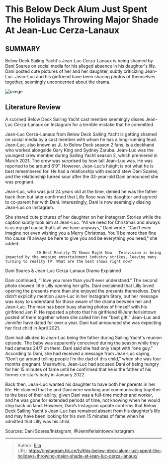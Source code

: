 # This Below Deck Alum Just Spent The Holidays Throwing Major Shade At Jean-Luc Cerza-Lanaux


## SUMMARY 



  Below Deck Sailing Yacht&#39;s Jean-Luc Cerza-Lanaux is being shamed by Dani Soares on social media for his alleged absence in his daughter&#39;s life.   Dani posted cute pictures of her and her daughter, subtly criticizing Jean-Luc.   Jean-Luc and his girlfriend have been sharing photos of themselves together, seemingly unconcerned about the drama.  

![iamge](https://static1.srcdn.com/wordpress/wp-content/uploads/2023/05/a-1.jpg)

## Literature Review
A scorned Below Deck Sailing Yacht cast member seemingly disses Jean-Luc Cerza-Lanaux on Instagram for a terrible mistake that he committed. 




Jean-Luc Cerza-Lanaux from Below Deck Sailing Yacht is getting shamed on social media by a cast member with whom he has a long-running feud. Jean-Luc, also known as JL to Below Deck season 2 fans, is a deckhand who worked alongside Gary King and Sydney Zaruba. Jean-Luc was the youngest crew member during Sailing Yacht season 2, which premiered in March 2021. The crew was surprised by how tall Jean-Luc was. He was reported to be around 6’9”. However, Jean-Luc’s height is not what he is best remembered for. He had a relationship with second stew Dani Soares, and the relationship turned sour after the 33-year-old Dani announced she was pregnant.




Jean-Luc, who was just 24 years old at the time, denied he was the father back then but later confirmed that Lilly Rose was his daughter and agreed to co-parent her with Dani. Interestingly, Dani is now seemingly dissing Jean-Luc on Instagram.

          

She shared cute pictures of her daughter on her Instagram Stories while the caption subtly took aim at Jean-Luc. “All we need for Christmas and always is us my girl cause that’s all we have anyways,” Dani wrote. “Can’t even imagine not even wishing you a Merry Christmas. You’ll be more than fine tho cause I’ll always be here to give you and be everything you need,” she added.

                  20 Best Reality TV Shows Right Now   Television is being impacted by the ongoing entertainment industry strikes, leaving many turning to reality TV. What are the best shows right now?    





 Dani Soares &amp; Jean-Luc Cerza-Lanaux Drama Explained 
          

Dani continued, “I love you more than you’ll ever understand.” The second photo showed little Lilly opening her gifts. Dani exclaimed that Lilly loved opening the presents more than she enjoyed the presents themselves. Dani didn’t explicitly mention Jean-Luc in her Instagram Story, but her message was easy to understand for those aware of the drama between her and Jean-Luc. The man has been busy sharing photos of himself with his girlfriend Jen P. He reposted a photo that his girlfriend @Jenniferisintown posted of them together where she called him her “best gift.” Jean-Luc and Jennifer have dated for over a year. Dani had announced she was expecting her first child in April 2021.


 




Dani had alluded to Jean-Luc being the father during Sailing Yacht&#39;s reunion episode. The baby was apparently conceived during the season while they had cameras 24/7 on them. Dani said she had only slept with “one guy.” According to Dani, she had received a message from Jean-Luc saying, “Don’t go around telling people I’m the dad of this child,” when she was four months pregnant. Meanwhile, Jean-Luc had accused Dani of being hungry for her 15 minutes of fame until he confirmed that he is the father of his former co-star’s baby in January 2022.

Back then, Jean-Luc wanted his daughter to have both her parents in her life. He claimed that he and Dani were working and communicating together to the best of their ability, given Dani was a full-time mother and worker, and he was gone for extended periods of time, not knowing when he would step back on land. However, Dani’s Instagram update confirms that Below Deck Sailing Yacht&#39;s Jean-Luc has remained absent from his daughter’s life and may have been looking for his own 15 minutes of fame when he admitted that Lilly was his child.




Sources: Dani Soares/Instagram, @Jenniferisintown/Instagram



---

> Author: [Ella](https://instagram.hk.cn/)  
> URL: https://instagram.hk.cn/tv/this-below-deck-alum-just-spent-the-holidays-throwing-major-shade-at-jean-luc-cerza-lanaux/  

